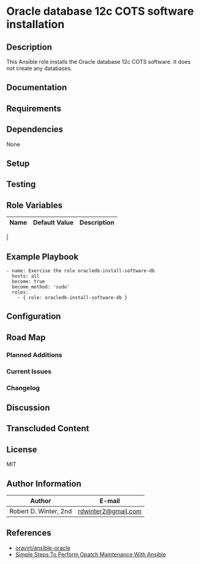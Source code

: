 Oracle database 12c COTS software installation
=============

## Description

This Ansible role installs the Oracle database 12c COTS software. It does not create any databases.

## Documentation

## Requirements

## Dependencies

None

## Setup

## Testing

## Role Variables

| Name | Default Value | Description |
|------|---------------|-------------|
|

## Example Playbook

```{.yml}
- name: Exercise the role oracledb-install-software-db
  hosts: all
  become: true
  become_method: 'sudo'
  roles:
    - { role: oracledb-install-software-db }
```

## Configuration

## Road Map

### Planned Additions

### Current Issues

### Changelog

## Discussion

## Transcluded Content

## License

MIT

## Author Information

| Author                | E-mail               |
|-----------------------|----------------------|
| Robert D. Winter, 2nd |  rdwinter2@gmail.com |

## References

* [oravirt/ansible-oracle](https://github.com/oravirt/ansible-oracle)
* [Simple Steps To Perform Opatch Maintenance With Ansible](https://blog.pythian.com/opatch-maintenance-with-ansible/)

